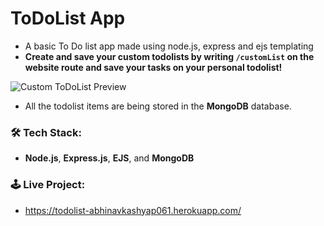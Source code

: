 # ToDoList App
- A basic To Do list app made using node.js, express and ejs templating
- **Create and save your custom todolists by writing `/customList` on the website route and save your tasks on your personal todolist!**

<img src="https://github.com/abhinavkashyap061/todolist/blob/main/readme-assets/customlist-preview.jpg?raw=true" alt="Custom ToDoList Preview">

- All the todolist items are being stored in the **MongoDB** database.

<!-- <img src="https://github.com/abhinavkashyap061/todolist/blob/main/readme-assets/homepage-preview.jpg?raw=true" alt="Today ToDoList Preview"> -->


### 🛠 Tech Stack:
- **Node.js**, **Express.js**, **EJS**, and **MongoDB**

### 🕹 Live Project:
- https://todolist-abhinavkashyap061.herokuapp.com/
